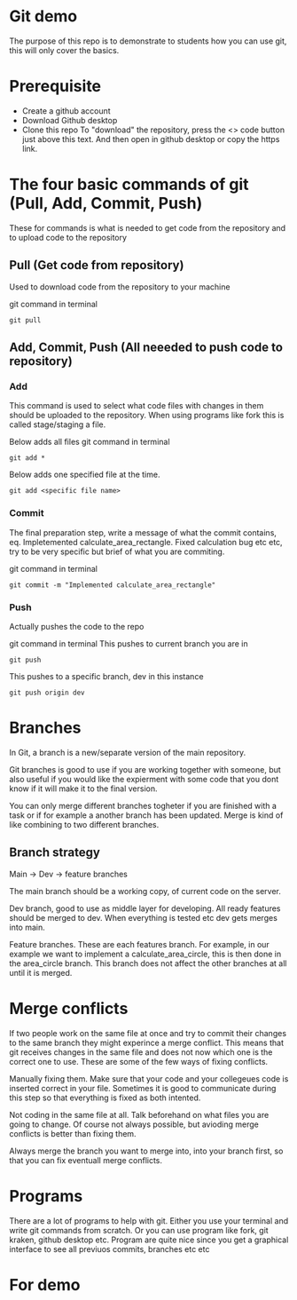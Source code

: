 # Git demo

The purpose of this repo is to demonstrate to students how you can use git, this will only cover the basics.

# Prerequisite

* Create a github account
* Download Github desktop
* Clone this repo
    To "download" the repository, press the <> code button just above this text. And then open in github desktop or copy the https link. 
# The four basic commands of git (Pull, Add, Commit, Push)

These for commands is what is needed to get code from the repository and to upload code to the repository

## Pull (Get code from repository)

Used to download code from the repository to your machine

git command in terminal
```
git pull
```

## Add, Commit, Push (All neeeded to push code to repository)

### Add

This command is used to select what code files with changes in them should be uploaded to the repository. When using programs like fork this is called stage/staging a file.

Below adds all files
git command in terminal
```
git add *
```
Below adds one specified file at the time. 
```
git add <specific file name>
```

### Commit

The final preparation step, write a message of what the commit contains, eq. Impletemented calculate_area_rectangle. Fixed calculation bug etc etc, try to be very specific but brief of what you are commiting.

git command in terminal
```
git commit -m "Implemented calculate_area_rectangle"
```

### Push

Actually pushes the code to the repo

git command in terminal
This pushes to current branch you are in
```
git push
```

This pushes to a specific branch, dev in this instance

```
git push origin dev
```

# Branches

In Git, a branch is a new/separate version of the main repository.

Git branches is good to use if you are working together with someone, but also useful if you would like the expierment with some code that you dont know if it will make it to the final version.

You can only merge different branches togheter if you are finished with a task or if for example a another branch has been updated. Merge is kind of like combining to two different branches. 

## Branch strategy
Main -> Dev -> feature branches

The main branch should be a working copy, of current code on the server.

Dev branch, good to use as middle layer for developing. All ready features should be merged to dev. When everything is tested etc dev gets merges into main.

Feature branches. These are each features branch. For example, in our example we want to implement a calculate_area_circle, this is then done in the area_circle branch. This branch does not affect the other branches at all until it is merged.


# Merge conflicts

If two people work on the same file at once and try to commit their changes to the same branch they might experince a merge conflict. This means that git receives changes in the same file and does not now which one is the correct one to use. These are some of the few ways of fixing conflicts.

Manually fixing them.
Make sure that your code and your collegeues code is inserted correct in your file. Sometimes it is good to communicate during this step so that everything is fixed as both intented.

Not coding in the same file at all.
Talk beforehand on what files you are going to change. Of course not always possible, but avioding merge conflicts is better than fixing them.



Always merge the branch you want to merge into, into your branch first, so that you can fix eventuall merge conflicts.


# Programs

There are a lot of programs to help with git. Either you use your terminal and write git commands from scratch. Or you can use program like fork, git kraken, github desktop etc. Program are quite nice since you get a graphical interface to see all previuos commits, branches etc etc





# For demo










